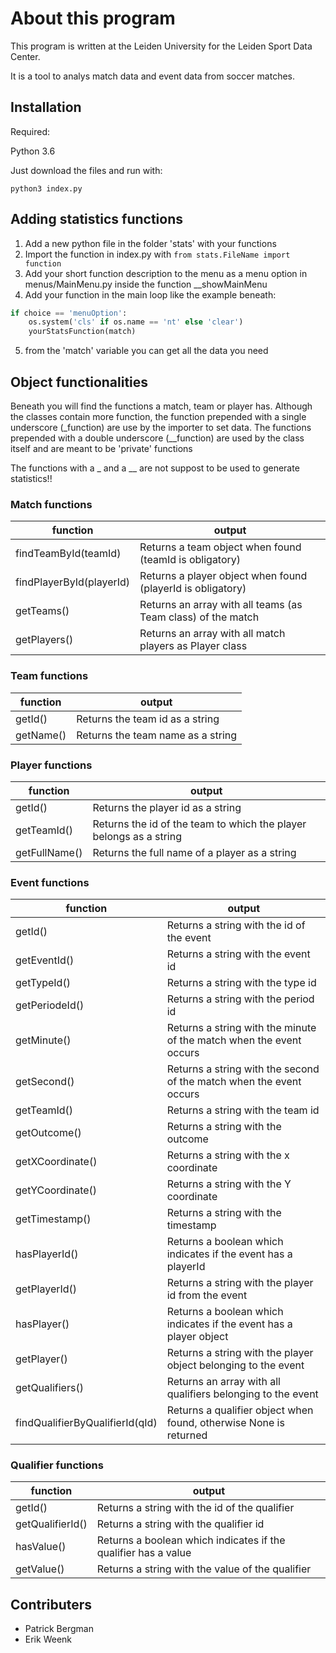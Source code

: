 # About this program

This program is written at the Leiden University for the Leiden Sport Data Center.

It is a tool to analys match data and event data from soccer matches.

## Installation

Required:

Python 3.6

Just download the files and run with:
```
python3 index.py
```

## Adding statistics functions
1) Add a new python file in the folder 'stats' with your functions
2) Import the function in index.py with ``` from stats.FileName import function ```
3) Add your short function description to the menu as a menu option in menus/MainMenu.py inside the function __showMainMenu
4) Add your function in the main loop like the example beneath:
```python
if choice == 'menuOption':
    os.system('cls' if os.name == 'nt' else 'clear')
    yourStatsFunction(match)
```
5) from the 'match' variable you can get all the data you need

## Object functionalities
Beneath you will find the functions a match, team or player has. Although the classes contain more function,
the function prepended with a single underscore (_function) are use by the importer to set data.
The functions prepended with a double underscore (__function) are used by the class itself and are meant to be 'private' functions

The functions with a _ and a __ are not suppost to be used to generate statistics!!
### Match functions
function | output
--- | ---
findTeamById(teamId) | Returns a team object when found (teamId is obligatory)
findPlayerById(playerId) | Returns a player object when found (playerId is obligatory)
getTeams() | Returns an array with all teams (as Team class) of the match
getPlayers() | Returns an array with all match players as Player class

### Team functions
function | output
--- | ---
getId() | Returns the team id as a string
getName() | Returns the team name as a string

### Player functions
function | output
--- | ---
getId() | Returns the player id as a string
getTeamId() | Returns the id of the team to which the player belongs as a string
getFullName() | Returns the full name of a player as a string

### Event functions
function | output
--- | ---
getId() | Returns a string with the id of the event
getEventId() | Returns a string with the event id
getTypeId() | Returns a string with the type id
getPeriodeId() | Returns a string with the period id
getMinute() | Returns a string with the minute of the match when the event occurs
getSecond() | Returns a string with the second of the match when the event occurs
getTeamId() | Returns a string with the team id
getOutcome() | Returns a string with the outcome
getXCoordinate() | Returns a string with the x coordinate
getYCoordinate() | Returns a string with the Y coordinate
getTimestamp() | Returns a string with the timestamp
hasPlayerId() | Returns a boolean which indicates if the event has a playerId
getPlayerId() | Returns a string with the player id from the event
hasPlayer() | Returns a boolean which indicates if the event has a player object
getPlayer() | Returns a string with the player object belonging to the event
getQualifiers() | Returns an array with all qualifiers belonging to the event
findQualifierByQualifierId(qId) | Returns a qualifier object when found, otherwise None is returned

### Qualifier functions
function | output
--- | ---
getId() | Returns a string with the id of the qualifier
getQualifierId() | Returns a string with the qualifier id
hasValue() | Returns a boolean which indicates if the qualifier has a value
getValue() | Returns a string with the value of the qualifier

## Contributers
- Patrick Bergman
- Erik Weenk